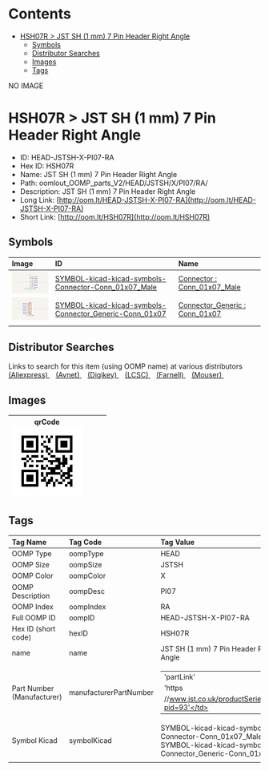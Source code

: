 



Contents
========

* [HSH07R > JST SH (1 mm) 7 Pin Header Right Angle](#hsh07r--jst-sh-1-mm-7-pin-header-right-angle)
	* [Symbols](#symbols)
	* [Distributor Searches](#distributor-searches)
	* [Images](#images)
	* [Tags](#tags)
  
NO IMAGE  
# HSH07R > JST SH (1 mm) 7 Pin Header Right Angle

- ID: HEAD-JSTSH-X-PI07-RA
- Hex ID: HSH07R
- Name: JST SH (1 mm) 7 Pin Header Right Angle
- Path: oomlout_OOMP_parts_V2/HEAD/JSTSH/X/PI07/RA/
- Description: JST SH (1 mm) 7 Pin Header Right Angle
- Long Link: [http://oom.lt/HEAD-JSTSH-X-PI07-RA](http://oom.lt/HEAD-JSTSH-X-PI07-RA)
- Short Link: [http://oom.lt/HSH07R](http://oom.lt/HSH07R)

## Symbols
  

|Image|ID|Name|
| :--- | :--- | :--- |
|[![](https://raw.githubusercontent.com/oomlout/oomlout_OOMP_eda_V2/main/SYMBOL/kicad/kicad-symbols/Connector/Conn_01x07_Male/image_140.png)](https://github.com/oomlout/oomlout_OOMP_eda_V2/tree/main/SYMBOL/kicad/kicad-symbols/Connector/Conn_01x07_Male/)|[SYMBOL-kicad-kicad-symbols-Connector-Conn_01x07_Male](https://github.com/oomlout/oomlout_OOMP_eda_V2/tree/main/SYMBOL/kicad/kicad-symbols/Connector/Conn_01x07_Male/)|[Connector : Conn_01x07_Male](https://github.com/oomlout/oomlout_OOMP_eda_V2/tree/main/SYMBOL/kicad/kicad-symbols/Connector/Conn_01x07_Male/)|
|[![](https://raw.githubusercontent.com/oomlout/oomlout_OOMP_eda_V2/main/SYMBOL/kicad/kicad-symbols/Connector_Generic/Conn_01x07/image_140.png)](https://github.com/oomlout/oomlout_OOMP_eda_V2/tree/main/SYMBOL/kicad/kicad-symbols/Connector_Generic/Conn_01x07/)|[SYMBOL-kicad-kicad-symbols-Connector_Generic-Conn_01x07](https://github.com/oomlout/oomlout_OOMP_eda_V2/tree/main/SYMBOL/kicad/kicad-symbols/Connector_Generic/Conn_01x07/)|[Connector_Generic : Conn_01x07](https://github.com/oomlout/oomlout_OOMP_eda_V2/tree/main/SYMBOL/kicad/kicad-symbols/Connector_Generic/Conn_01x07/)|
||||

## Distributor Searches
  
Links to search for this item (using OOMP name) at various distributors  
[(Aliexpress) ](https://www.aliexpress.com/wholesale?SearchText=JST+SH+1+mm+7+Pin+Header+Right+Angle)&nbsp;&nbsp;&nbsp;[(Avnet) ](https://www.avnet.com/shop/us/search/JST+SH+1+mm+7+Pin+Header+Right+Angle)&nbsp;&nbsp;&nbsp;[(Digikey) ](https://www.digikey.co.uk/en/products/result?s=JST+SH+1+mm+7+Pin+Header+Right+Angle)&nbsp;&nbsp;&nbsp;[(LCSC) ](https://www.lcsc.com/search?q=JST+SH+1+mm+7+Pin+Header+Right+Angle)&nbsp;&nbsp;&nbsp;[(Farnell) ](https://uk.farnell.com/search?st=JST+SH+1+mm+7+Pin+Header+Right+Angle)&nbsp;&nbsp;&nbsp;[(Mouser) ](https://www.mouser.com/c/?q=JST+SH+1+mm+7+Pin+Header+Right+Angle)&nbsp;&nbsp;&nbsp;
## Images
  

|qrCode<br>[![](https://raw.githubusercontent.com/oomlout/oomlout_OOMP_parts_V2/main/HEAD/JSTSH/X/PI07/RA/qrCode_140.png)](https://github.com/oomlout/oomlout_OOMP_parts_V2/tree/main/HEAD/JSTSH/X/PI07/RA/qrCode.png)||||
| :---: | :---: | :---: | :---: |

## Tags
  

|Tag Name|Tag Code|Tag Value|
| :--- | :--- | :--- |
|OOMP Type|oompType|HEAD|
|OOMP Size|oompSize|JSTSH|
|OOMP Color|oompColor|X|
|OOMP Description|oompDesc|PI07|
|OOMP Index|oompIndex|RA|
|Full OOMP ID|oompID|HEAD-JSTSH-X-PI07-RA|
|Hex ID (short code)|hexID|HSH07R|
|name|name|JST SH (1 mm) 7 Pin Header Right Angle|
|Part Number (Manufacturer)|manufacturerPartNumber|<table><tr><td>'partLink'</td></tr><tr><td> 'https</td></tr><tr><td>//www.jst.co.uk/productSeries.php?pid=93'</td></tr></table>|
|Symbol Kicad|symbolKicad|SYMBOL-kicad-kicad-symbols-Connector-Conn_01x07_Male, SYMBOL-kicad-kicad-symbols-Connector_Generic-Conn_01x07|
||||

